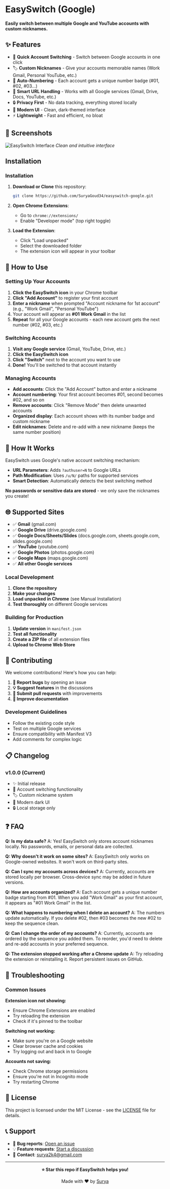 # EasySwitch (Google)

**Easily switch between multiple Google and YouTube accounts with custom nicknames.**

## ✨ Features

- 🚀 **Quick Account Switching** - Switch between Google accounts in one click
- 🏷️ **Custom Nicknames** - Give your accounts memorable names (Work Gmail, Personal YouTube, etc.)
- 🔢 **Auto-Numbering** - Each account gets a unique number badge (#01, #02, #03...)
- 🎯 **Smart URL Handling** - Works with all Google services (Gmail, Drive, Docs, YouTube, etc.)
- 🔒 **Privacy First** - No data tracking, everything stored locally
- 🎨 **Modern UI** - Clean, dark-themed interface
- ⚡ **Lightweight** - Fast and efficient, no bloat

## 📸 Screenshots

![EasySwitch Interface](screenshots/image.png)
*Clean and intuitive interface*


## Installation


### Installation 
1. **Download or Clone** this repository:
   ```bash
   git clone https://github.com/SuryaGoud34/easyswitch-google.git
   ```

2. **Open Chrome Extensions**:
   - Go to `chrome://extensions/`
   - Enable "Developer mode" (top right toggle)

3. **Load the Extension**:
   - Click "Load unpacked"
   - Select the downloaded folder
   - The extension icon will appear in your toolbar

## 🎯 How to Use

### Setting Up Your Accounts

1. **Click the EasySwitch icon** in your Chrome toolbar
2. **Click "Add Account"** to register your first account
3. **Enter a nickname** when prompted "Account nickname for 1st account" (e.g., "Work Gmail", "Personal YouTube")
4. Your account will appear as **#01 Work Gmail** in the list
5. **Repeat** for all your Google accounts - each new account gets the next number (#02, #03, etc.)

### Switching Accounts

1. **Visit any Google service** (Gmail, YouTube, Drive, etc.)
2. **Click the EasySwitch icon**
3. **Click "Switch"** next to the account you want to use
4. **Done!** You'll be switched to that account instantly

### Managing Accounts

- **Add accounts**: Click the "Add Account" button and enter a nickname
- **Account numbering**: Your first account becomes #01, second becomes #02, and so on
- **Remove accounts**: Click "Remove Mode" then delete unwanted accounts
- **Organized display**: Each account shows with its number badge and custom nickname
- **Edit nicknames**: Delete and re-add with a new nickname (keeps the same number position)

## 🔧 How It Works

EasySwitch uses Google's native account switching mechanism:
- **URL Parameters**: Adds `?authuser=N` to Google URLs
- **Path Modification**: Uses `/u/N/` paths for supported services
- **Smart Detection**: Automatically detects the best switching method

**No passwords or sensitive data are stored** - we only save the nicknames you create!

## 🌐 Supported Sites

- ✅ **Gmail** (gmail.com)
- ✅ **Google Drive** (drive.google.com)
- ✅ **Google Docs/Sheets/Slides** (docs.google.com, sheets.google.com, slides.google.com)
- ✅ **YouTube** (youtube.com)
- ✅ **Google Photos** (photos.google.com)
- ✅ **Google Maps** (maps.google.com)
- ✅ **All other Google services**


### Local Development
1. **Clone the repository**
2. **Make your changes**
3. **Load unpacked in Chrome** (see Manual Installation)
4. **Test thoroughly** on different Google services

### Building for Production
1. **Update version** in `manifest.json`
2. **Test all functionality**
3. **Create a ZIP file** of all extension files
4. **Upload to Chrome Web Store**

## 🤝 Contributing

We welcome contributions! Here's how you can help:

1. **🐛 Report bugs** by opening an issue
2. **💡 Suggest features** in the discussions
3. **🔧 Submit pull requests** with improvements
4. **📖 Improve documentation**

### Development Guidelines
- Follow the existing code style
- Test on multiple Google services
- Ensure compatibility with Manifest V3
- Add comments for complex logic

## 📋 Changelog

### v1.0.0 (Current)
- ✨ Initial release
- 🔄 Account switching functionality
- 🏷️ Custom nickname system
- 🎨 Modern dark UI
- 🔒 Local storage only

## ❓ FAQ

**Q: Is my data safe?**
A: Yes! EasySwitch only stores account nicknames locally. No passwords, emails, or personal data are collected.

**Q: Why doesn't it work on some sites?**
A: EasySwitch only works on Google-owned websites. It won't work on third-party sites.

**Q: Can I sync my accounts across devices?**
A: Currently, accounts are stored locally per browser. Cross-device sync may be added in future versions.

**Q: How are accounts organized?**
A: Each account gets a unique number badge starting from #01. When you add "Work Gmail" as your first account, it appears as "#01 Work Gmail" in the list.

**Q: What happens to numbering when I delete an account?**
A: The numbers update automatically. If you delete #02, then #03 becomes the new #02 to keep the sequence clean.

**Q: Can I change the order of my accounts?**
A: Currently, accounts are ordered by the sequence you added them. To reorder, you'd need to delete and re-add accounts in your preferred sequence.

**Q: The extension stopped working after a Chrome update**
A: Try reloading the extension or reinstalling it. Report persistent issues on GitHub.

## 🐛 Troubleshooting

### Common Issues

**Extension icon not showing:**
- Ensure Chrome Extensions are enabled
- Try reloading the extension
- Check if it's pinned to the toolbar

**Switching not working:**
- Make sure you're on a Google website
- Clear browser cache and cookies
- Try logging out and back in to Google

**Accounts not saving:**
- Check Chrome storage permissions
- Ensure you're not in Incognito mode
- Try restarting Chrome

## 📄 License

This project is licensed under the MIT License - see the [LICENSE](LICENSE) file for details.

## 📞 Support

- 🐛 **Bug reports**: [Open an issue](https://github.com/SuryaGoud34/easyswitch-google/issues)
- 💡 **Feature requests**: [Start a discussion](https://github.com/SuryaGoud34/easyswitch-google/discussions)
- 📧 **Contact**: [surya2k4@gmail.com](mailto:surya2k4@gmail.com)

---

<div align="center">

**⭐ Star this repo if EasySwitch helps you!**

Made with ❤️ by [Surya](https://github.com/SuryaGoud34)

</div>
